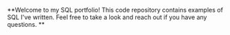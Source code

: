 **Welcome to my SQL portfolio! This code repository contains examples of SQL I've written. Feel free to take a look and reach out if you have any questions. **
